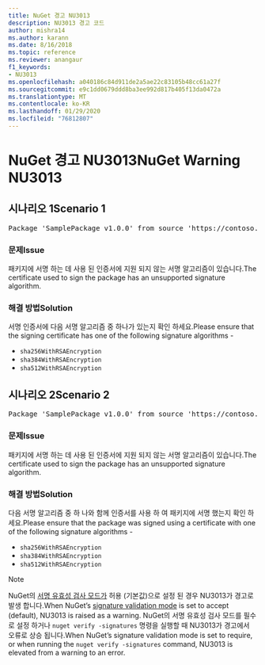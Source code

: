 ```yaml
---
title: NuGet 경고 NU3013
description: NU3013 경고 코드
author: mishra14
ms.author: karann
ms.date: 8/16/2018
ms.topic: reference
ms.reviewer: anangaur
f1_keywords:
- NU3013
ms.openlocfilehash: a040186c84d911de2a5ae22c83105b48cc61a27f
ms.sourcegitcommit: e9c1dd0679ddd8ba3ee992d817b405f13da0472a
ms.translationtype: MT
ms.contentlocale: ko-KR
ms.lasthandoff: 01/29/2020
ms.locfileid: "76812807"
---
```

# <a name="nuget-warning-nu3013"></a><span data-ttu-id="fc300-103">NuGet 경고 NU3013</span><span class="sxs-lookup"><span data-stu-id="fc300-103">NuGet Warning NU3013</span></span>

## <a name="scenario-1"></a><span data-ttu-id="fc300-104">시나리오 1</span><span class="sxs-lookup"><span data-stu-id="fc300-104">Scenario 1</span></span>

<pre>Package 'SamplePackage v1.0.0' from source 'https://contoso.com/index.json': The signing certificate has an unsupported signature algorithm.</pre>

### <a name="issue"></a><span data-ttu-id="fc300-105">문제</span><span class="sxs-lookup"><span data-stu-id="fc300-105">Issue</span></span>

<span data-ttu-id="fc300-106">패키지에 서명 하는 데 사용 된 인증서에 지원 되지 않는 서명 알고리즘이 있습니다.</span><span class="sxs-lookup"><span data-stu-id="fc300-106">The certificate used to sign the package has an unsupported signature algorithm.</span></span>


### <a name="solution"></a><span data-ttu-id="fc300-107">해결 방법</span><span class="sxs-lookup"><span data-stu-id="fc300-107">Solution</span></span>

<span data-ttu-id="fc300-108">서명 인증서에 다음 서명 알고리즘 중 하나가 있는지 확인 하세요.</span><span class="sxs-lookup"><span data-stu-id="fc300-108">Please ensure that the signing certificate has one of the following signature algorithms -</span></span> 
* `sha256WithRSAEncryption`
* `sha384WithRSAEncryption`
* `sha512WithRSAEncryption`



## <a name="scenario-2"></a><span data-ttu-id="fc300-109">시나리오 2</span><span class="sxs-lookup"><span data-stu-id="fc300-109">Scenario 2</span></span>

<pre>Package 'SamplePackage v1.0.0' from source 'https://contoso.com/index.json': The primary signature's certificate has an unsupported signature algorithm.</pre>

### <a name="issue"></a><span data-ttu-id="fc300-110">문제</span><span class="sxs-lookup"><span data-stu-id="fc300-110">Issue</span></span>

<span data-ttu-id="fc300-111">패키지에 서명 하는 데 사용 된 인증서에 지원 되지 않는 서명 알고리즘이 있습니다.</span><span class="sxs-lookup"><span data-stu-id="fc300-111">The certificate used to sign the package has an unsupported signature algorithm.</span></span>


### <a name="solution"></a><span data-ttu-id="fc300-112">해결 방법</span><span class="sxs-lookup"><span data-stu-id="fc300-112">Solution</span></span>

<span data-ttu-id="fc300-113">다음 서명 알고리즘 중 하 나와 함께 인증서를 사용 하 여 패키지에 서명 했는지 확인 하세요.</span><span class="sxs-lookup"><span data-stu-id="fc300-113">Please ensure that the package was signed using a certificate with one of the following signature algorithms -</span></span> 
* `sha256WithRSAEncryption`
* `sha384WithRSAEncryption`
* `sha512WithRSAEncryption`


> [!Note]
> <span data-ttu-id="fc300-114">NuGet의 [서명 유효성 검사 모드가](../../consume-packages/installing-signed-packages.md#configure-package-signature-requirements) 허용 (기본값)으로 설정 된 경우 NU3013가 경고로 발생 합니다.</span><span class="sxs-lookup"><span data-stu-id="fc300-114">When NuGet’s [signature validation mode](../../consume-packages/installing-signed-packages.md#configure-package-signature-requirements) is set to accept (default), NU3013 is raised as a warning.</span></span> <span data-ttu-id="fc300-115">NuGet의 서명 유효성 검사 모드를 필수로 설정 하거나 `nuget verify -signatures` 명령을 실행할 때 NU3013가 경고에서 오류로 상승 됩니다.</span><span class="sxs-lookup"><span data-stu-id="fc300-115">When NuGet’s signature validation mode is set to require, or when running the `nuget verify -signatures` command, NU3013 is elevated from a warning to an error.</span></span> 

